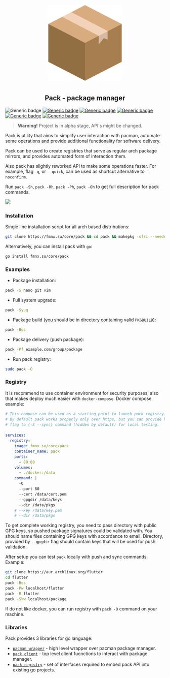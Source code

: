 <p align="center">
<img style="align: center; padding-left: 10px; padding-right: 10px; padding-bottom: 10px;" width="238px" height="238px" src="./logo.png" />
</p>

<h2 align="center">Pack - package manager</h2>

![Generic badge](https://img.shields.io/badge/status-alpha-red.svg)
[![Generic badge](https://img.shields.io/badge/license-gpl-orange.svg)](https://fmnx.su/core/pack/src/branch/main/LICENSE)
[![Generic badge](https://img.shields.io/badge/fmnx-repo-006db0.svg)](https://fmnx.su/core/pack)
[![Generic badge](https://img.shields.io/badge/codeberg-repo-45a3fb.svg)](https://codeberg.org/fmnx/pack)
[![Generic badge](https://img.shields.io/badge/github-repo-white.svg)](https://github.com/fmnx-io/pack)
[![Generic badge](https://img.shields.io/badge/docker-info-blue.svg)](https://fmnx.su/core/-/packages/container/pack/latest)

> **Warning!** Project is in alpha stage, API's might be changed.

Pack is utility that aims to simplify user interaction with pacman, automate some operations and provide additional functionality for software delivery.

Pack can be used to create registries that serve as regular arch package mirrors, and provides automated form of interaction them.

Also pack has slightly reworked API to make some operations faster. For example, flag `-q`, or `--quick`, can be used as shortcut alternative to `--noconfirm`.

Run `pack -Sh`, `pack -Rh`, `pack -Ph`, `pack -Oh` to get full description for pack commands.

![](push.png)

### Installation

Single line installation script for all arch based distributions:

```sh
git clone https://fmnx.su/core/pack && cd pack && makepkg -sfri --needed --noconfirm
```

Alternatively, you can install pack with `go`:

```sh
go install fmnx.su/core/pack
```

### Examples

- Package installation:

```sh
pack -S nano git vim
```

- Full system upgrade:

```sh
pack -Syuq
```

- Package build (you should be in directory containing valid `PKGBUILD`):

```sh
pack -Bqs
```

- Package delivery (push package):

```sh
pack -Pf example.com/group/package
```

- Run pack registry:

```sh
sudo pack -O
```

### Registry

It is recommend to use container environment for security purposes, also that makes deploy much easier with `docker-compose`. Docker compose example:

```yml
# This compose can be used as a starting point to launch pack registry.
# By default pack works properly only over https, but you can provide http
# flag to {-S --sync} command (hidden by default) for local testing.

services:
  registry:
    image: fmnx.su/core/pack
    container_name: pack
    ports:
      - 80:80
    volumes:
      - ./docker:/data
    command: |
      -O
      --port 80
      --cert /data/cert.pem
      --gpgdir /data/keys
      --dir /data/pkgs
    # --key /data/key.pem
    # --dir /data/pkgs
```

To get complete working registry, you need to pass directory with public GPG keys, so pushed package signatures could be validated with. You should name files containing GPG keys with accordance to email. Directory, provided by `--gpgdir` flag should contain keys that will be used for push validation.

After setup you can test `pack` locally with push and sync commands. Example:

```sh
git clone https://aur.archlinux.org/flutter
cd flutter
pack -Bqs
pack -Pw localhost/flutter
pack -R flutter
pack -Skw localhost/package
```

If do not like docker, you can run registry with `pack -O` command on your machine.

### Libraries

Pack provides 3 libraries for go language:

- [`pacman wrapper`](pacman/README.md) - high level wrapper over pacman package manager.
- [`pack client`](pack/README.md) - top level client fucnctions to interact with package manager.
- [`pack registry`](registry/README.md) - set of interfaces required to embed pack API into existing go projects.
